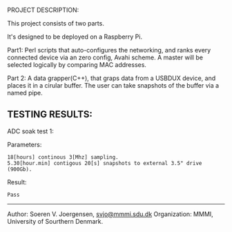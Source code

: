 PROJECT DESCRIPTION:

This project consists of two parts.

It's designed to be deployed on a Raspberry Pi.

Part1:
Perl scripts that auto-configures the networking, and ranks every connected device via an zero config, Avahi scheme. A master will be selected logically by comparing MAC addresses.

Part 2:
A data grapper(C++), that graps data from a USBDUX device, and places it in a cirular buffer. The user can take snapshots of the buffer via a named pipe.

TESTING RESULTS:
----------------------------------------
ADC soak test 1:

Parameters:

	18[hours] continous 3[Mhz] sampling.
	5.30[hour.min] contigous 20[s] snapshots to external 3.5" drive (900Gb).
	
Result:

	Pass
----------------------------------------



Author: Soeren V. Joergensen, svjo@mmmi.sdu.dk
Organization: MMMI, University of Sourthern Denmark.

